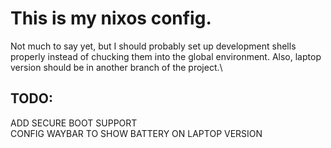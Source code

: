 # This is my nixos config.
Not much to say yet, but I should probably set up development shells properly instead of chucking them into the global environment. Also, laptop version should be in another branch of the project.\
## TODO:
ADD SECURE BOOT SUPPORT\
CONFIG WAYBAR TO SHOW BATTERY ON LAPTOP VERSION
